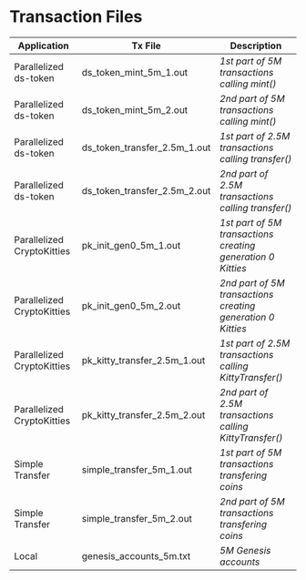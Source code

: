 # Transaction Files

|Application| Tx File | Description  | 
|---|---|---|
|Parallelized ds-token|ds_token_mint_5m_1.out| *1st part of 5M transactions calling mint()*|
|Parallelized ds-token|ds_token_mint_5m_2.out|*2nd part of 5M transactions calling mint()*|
|Parallelized ds-token|ds_token_transfer_2.5m_1.out|*1st part of 2.5M transactions calling transfer()*|
|Parallelized ds-token|ds_token_transfer_2.5m_2.out|*2nd part of 2.5M transactions calling transfer()*|
|Parallelized CryptoKitties|pk_init_gen0_5m_1.out|*1st part of 5M transactions creating generation 0 Kitties*|
|Parallelized CryptoKitties|pk_init_gen0_5m_2.out|*2nd part of 5M transactions creating generation 0 Kitties*|
|Parallelized CryptoKitties|pk_kitty_transfer_2.5m_1.out|*1st part of 2.5M transactions calling KittyTransfer()*|
|Parallelized CryptoKitties|pk_kitty_transfer_2.5m_2.out|*2nd part of 2.5M transactions calling KittyTransfer()*|
|Simple Transfer|simple_transfer_5m_1.out|*1st part of 5M transactions transfering coins*|
|Simple Transfer|simple_transfer_5m_2.out|*2nd part of 5M transactions transfering coins*|
|Local|genesis_accounts_5m.txt|*5M Genesis accounts*|
